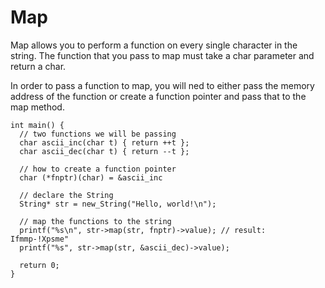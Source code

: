 # Map
Map allows you to perform a function on every single character in the string. The function that you pass to map must take a char parameter and return a char.

In order to pass a function to map, you will ned to either pass the memory address of the function or create a function pointer and pass that to the map method.

```
int main() {
  // two functions we will be passing
  char ascii_inc(char t) { return ++t };
  char ascii_dec(char t) { return --t };
  
  // how to create a function pointer
  char (*fnptr)(char) = &ascii_inc
  
  // declare the String
  String* str = new_String("Hello, world!\n");
  
  // map the functions to the string
  printf("%s\n", str->map(str, fnptr)->value); // result: Ifmmp-!Xpsme"
  printf("%s", str->map(str, &ascii_dec)->value);
  
  return 0;
}
```
